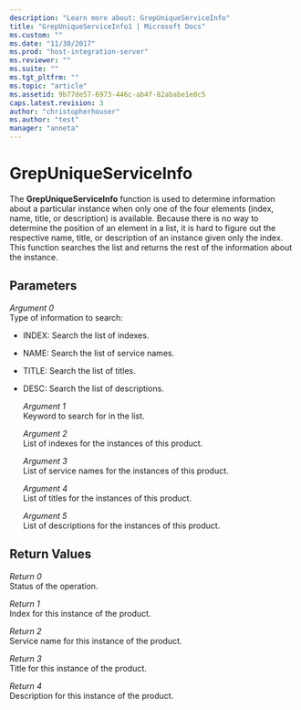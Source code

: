 ```yaml
---
description: "Learn more about: GrepUniqueServiceInfo"
title: "GrepUniqueServiceInfo1 | Microsoft Docs"
ms.custom: ""
ms.date: "11/30/2017"
ms.prod: "host-integration-server"
ms.reviewer: ""
ms.suite: ""
ms.tgt_pltfrm: ""
ms.topic: "article"
ms.assetid: 9b77de57-6973-446c-ab4f-82ababe1e0c5
caps.latest.revision: 3
author: "christopherhouser"
ms.author: "test"
manager: "anneta"
---
```

# GrepUniqueServiceInfo
The **GrepUniqueServiceInfo** function is used to determine information about a particular instance when only one of the four elements (index, name, title, or description) is available. Because there is no way to determine the position of an element in a list, it is hard to figure out the respective name, title, or description of an instance given only the index. This function searches the list and returns the rest of the information about the instance.  
  
## Parameters  
 *Argument 0*  
 Type of information to search:  
  
- INDEX: Search the list of indexes.  
  
- NAME: Search the list of service names.  
  
- TITLE: Search the list of titles.  
  
- DESC: Search the list of descriptions.  
  
  *Argument 1*  
  Keyword to search for in the list.  
  
  *Argument 2*  
  List of indexes for the instances of this product.  
  
  *Argument 3*  
  List of service names for the instances of this product.  
  
  *Argument 4*  
  List of titles for the instances of this product.  
  
  *Argument 5*  
  List of descriptions for the instances of this product.  
  
## Return Values  
 *Return 0*  
 Status of the operation.  
  
 *Return 1*  
 Index for this instance of the product.  
  
 *Return 2*  
 Service name for this instance of the product.  
  
 *Return 3*  
 Title for this instance of the product.  
  
 *Return 4*  
 Description for this instance of the product.
